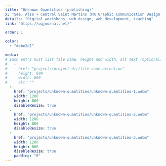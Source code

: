 ```yaml
---
title: "Unknown Quantities (publishing)"
x: "See, Also × Central Saint Martins (MA Graphic Communication Design)"
details: "Digital workshops, web design, web development, teaching"
link: "https://uqjournal.net/"

order: 1

color: 
  - "#ebe2d1"

media: 
# Each entry must list file name, height and width, alt text (optional)
#   -
#     href: "projects/project-dir/file-name.extention"
#     height: 800
#     width: 600
#     alt: ""
  -
    href: "projects/unknown-quantities/unknown-quantities-1.webm"
    width: 1280
    height: 800
    disableResize: true
  -
    href: "projects/unknown-quantities/unknown-quantities-2.webm"
    width: 1280
    height: 800
    disableResize: true
  -
    href: "projects/unknown-quantities/unknown-quantities-3.webm"
    width: 1280
    height: 800
    disableResize: true
    padding: "0"
---
```

